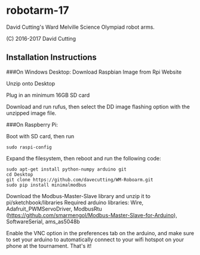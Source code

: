 ﻿# robotarm-17
David Cutting's Ward Melville Science Olympiad robot arms.

(C) 2016-2017 David Cutting

## Installation Instructions
###On Windows Desktop:
Download Raspbian Image from Rpi Website

Unzip onto Desktop

Plug in an minimum 16GB SD card

Download and run rufus, then select the DD image flashing option with the unzipped image file.

###On Raspberry Pi:

Boot with SD card, then run

```
sudo raspi-config
```

Expand the filesystem, then reboot and run the following code:

```
sudo apt-get install python-numpy arduino git
cd Desktop
git clone https://github.com/davecutting/WM-Roboarm.git
sudo pip install minimalmodbus
```
Download the Modbus-Master-Slave library and unzip it to pi/sketchbook/libraries
Required arduino libraries: Wire, Adafruit_PWMServoDriver, ModbusRtu (https://github.com/smarmengol/Modbus-Master-Slave-for-Arduino), SoftwareSerial, ams_as5048b

Enable the VNC option in the preferences tab on the arduino, and make sure to set your arduino to automatically connect to your wifi hotspot on your phone at the tournament. That's it! 
